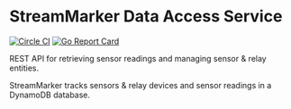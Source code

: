 # StreamMarker Data Access Service

[![Circle CI](https://circleci.com/gh/skidder/streammarker-data-access.svg?style=svg)](https://circleci.com/gh/skidder/streammarker-data-access) [![Go Report Card](https://goreportcard.com/badge/github.com/skidder/streammarker-data-access)](https://goreportcard.com/report/github.com/skidder/streammarker-data-access)


REST API for retrieving sensor readings and managing sensor & relay entities.

StreamMarker tracks sensors & relay devices and sensor readings in a DynamoDB database.
